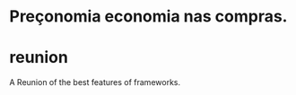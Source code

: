 
Preçonomia economia nas compras.
=======
reunion
=======

A Reunion of the best features of frameworks.
